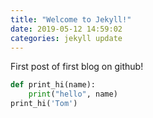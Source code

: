 ```yaml
---
title: "Welcome to Jekyll!"
date: 2019-05-12 14:59:02
categories: jekyll update
---
```

First post of first blog on github!

```python
def print_hi(name):
	print("hello", name)
print_hi('Tom')
